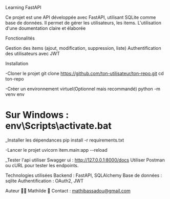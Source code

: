 Learning FastAPI

Ce projet est une API développée avec FastAPI, utilisant SQLite comme base de données. Il permet de gérer les utilisateurs, les items. L'utilisation d'une  doumentation claire et élaborée

Fonctionalités

Gestion des items (ajout, modification, suppression, liste)
Authentification des utilisateurs avec JWT

Installation

-Cloner le projet 
git clone https://github.com/ton-utilisateur/ton-repo.git
cd ton-repo

-Créer un environnement virtuel(Optionnel mais recommandé)
python -m venv env
# Sur Windows : env\Scripts\activate.bat

_Installer les dépendances
pip install -r requirements.txt

-Lancer le projet
uvicorn item.main:app --reload

_Tester l'api
utiliser Swagger ui : http://127.0.0.1:8000/docs
Utiliser Postman ou cURL pour tester les endpoints.

Technologies utilisées
Backend : FastAPI, SQLAlchemy
Base de données : sqlite
Authentification : OAuth2, JWT


Auteur
👨‍💻 Mathilde
📧 Contact : mathibassadou@gmail.com




